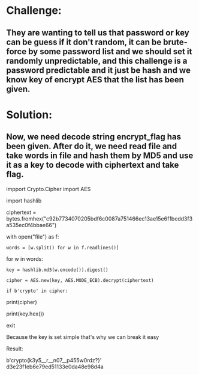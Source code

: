 # Challenge: 
## They are wanting to tell us that password or key can be guess if it don't random, it can be brute-force by some password list and we should set it randomly unpredictable, and this challenge is a password predictable and it just be hash and we know key of encrypt AES that the list has been given.
# Solution:
## Now, we need decode string encrypt_flag has been given. After do it, we need read file and take words in file and hash them by MD5 and use it as a key to decode with ciphertext and take flag. 
impport Crypto.Cipher import AES

import hashlib

ciphertext = bytes.fromhex("c92b7734070205bdf6c0087a751466ec13ae15e6f1bcdd3f3a535ec0f4bbae66")

with open("file") as f:

    words = [w.split() for w in f.readlines()]

for w in words:

    key = hashlib.md5(w.encode()).digest()
  
    cipher = AES.new(key, AES.MODE_ECB).decrypt(ciphertext)

    if b'crypto' in cipher: 

print(cipher)

print(key.hex())
  
  exit

Because the key is set simple that's why we can break it easy

Result: 

b'crypto{k3y5__r__n07__p455w0rdz?}'
d3e23f1eb6e79ed51133e0da48e98d4a
